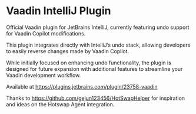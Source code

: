 # Vaadin IntelliJ Plugin

Official Vaadin plugin for JetBrains IntelliJ, currently featuring undo support for Vaadin Copilot modifications.

This plugin integrates directly with IntelliJ’s undo stack, allowing developers to easily reverse changes made by Vaadin Copilot.

While initially focused on enhancing undo functionality, the plugin is designed for future expansion with additional features to streamline your Vaadin development workflow.

Available at https://plugins.jetbrains.com/plugin/23758-vaadin


Thanks to https://github.com/gejun123456/HotSwapHelper for inspiration and ideas on the Hotswap Agent integration.
